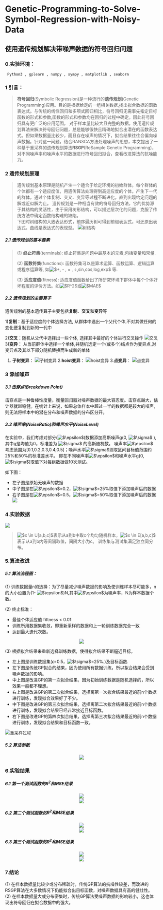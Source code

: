 # Genetic-Programming-to-Solve-Symbol-Regression-with-Noisy-Data
## 使用遗传规划解决带噪声数据的符号回归问题

### 0.实验环境：
     Python3 , gplearn , numpy , sympy , matplotlib , seaborn

### 1 引言：
> **符号回归**(Symbolic Regression)是一种流行的**遗传规划**(Genetic Programming)应用。目的是根据给定的一组相关数据,找出拟合数据的函数表达式。与传统的线性回归和多项式回归相比，符号回归无需事先指定目标函数的形式和参数,函数的形式和参数均在回归的过程中确定。因此符号回归具有更广泛的应用范围。
> 对于样本量比较大且完整的数据，使用遗传规划算法来解决符号回归问题，总是能够很快且精确地拟合出潜在的函数表达式。但如果数据量比较少，而且存在噪声的情况下，拟合结果往往会偏向噪声数据。针对这一问题，结合RANSCA方法处理噪声的思想，本文提出了一种基于重采样的遗传规划算法**RSGP**(ReSample Genetic Programming)，对不同噪声率和噪声水平的数据进行符号回归拟合，查看改进算法的抗噪能力。

### 2 遗传规划原理
>  遗传规划基本原理是随机产生一个适合于给定环境的初始群体。每个群体的个体都有一个适应度值，用遗传算法处理得到高适应度的个体，产生下一代的群体。通过个体复制、交叉、变异等过程不断进化，直到出现给定问题的解或近似解为止。 遗传规划是一种相当有效的符号回归方法，它的优势源于其结构的灵活性，由于采用树形结构，可以描述层次化的问题，克服了传统方法中确定函数结构难的缺陷。<br>
下图时树结构的大致表达形式，前序遍历树可得到前缀表达式，可还原出表达式。曲线是表达式的表现型。
![树结构](https://github.com/summershaaa/Genetic-Programming-to-Solve-Symbol-Regression-with-Noisy-Data/blob/master/Image/%E6%A0%91%E7%BB%93%E6%9E%84.png)

##### 2.1 遗传规划的基本要素

> (1) **终止符集**(terminals): 终止符集是问题中最基本的元素,包括变量和常量. 
>
> (2) **函数符集**(functions): 函数符集可以是算术运算、函数运算、逻辑运算或程序运算等,  如<img src="https://latex.codecogs.com/gif.latex?$&plus;,&space;-&space;,&space;×&space;,&space;÷,sin,cos,log,exp$" title="$+, - , × , ÷,sin,cos,log,exp$" /> 等.
>
> (3) **适应度值**(fitness): 适应度值函数给出了所研究环境下群体中每个个体好坏程度的评价方法。如<img src="https://latex.codecogs.com/gif.latex?$R^2$" title="$R^2$" />或<img src="https://latex.codecogs.com/gif.latex?$MAE$" title="$MAE$" />

##### 2.2 遗传规划的主要算子

 遗传规划的基本遗传算子主要包括**复制**、**交叉**和**变异**等

1)**复制**：基于适应度的个体选择方法, 从群体中选出一个父代个体,不对其做任何的变化便复制到新的一代中

2)**交叉**：随机从父代中选择出一些个体, 选择其中最好的个体进行交叉操作
 ![交叉](https://github.com/summershaaa/Genetic-Programming-to-Solve-Symbol-Regression-with-Noisy-Data/blob/master/Image/%E4%BA%A4%E5%8F%89.png)
3)**变异**： 从当前群体中选择一个单体,并随机选定一个(或多个)结点作为变异点,对变异点及其以下部分随机替换而生成新的单体

1. **子树变异**：
![子树变异](https://github.com/summershaaa/Genetic-Programming-to-Solve-Symbol-Regression-with-Noisy-Data/blob/master/Image/%E5%AD%90%E6%A0%91%E5%8F%98%E5%BC%82.png)
2.**hoist变异**：
![hoist变异](https://github.com/summershaaa/Genetic-Programming-to-Solve-Symbol-Regression-with-Noisy-Data/blob/master/Image/hoist%E5%8F%98%E5%BC%82.png)
3.**点变异**：
![点变异](https://github.com/summershaaa/Genetic-Programming-to-Solve-Symbol-Regression-with-Noisy-Data/blob/master/Image/%E7%82%B9%E5%8F%98%E5%BC%82.png)

### 3 添加噪声

##### 3.1 击穿点(Breakdown Point)

击穿点是一种鲁棒性度量，衡量回归器对噪声数据的最大容忍度。击穿点越大，估计器就越稳健。在统计上来说，如果总体样本中超过一半的数据都是较大的噪声，则无法将样本中的潜在分布和噪声数据的分布区分开。

##### 3.2 噪声率(NoiseRatio)和噪声水平(NoiseLevel)

在实验中，我们考虑对部分(<img src="https://latex.codecogs.com/gif.latex?$\epsilon$" title="$\epsilon$" />)数据添加高斯噪声g(0, <img src="https://latex.codecogs.com/gif.latex?$\sigma$" title="$\sigma$" /> ),其中g是均值为0，标准差为 <img src="https://latex.codecogs.com/gif.latex?$\sigma$" title="$\sigma$" /> 的高斯随机数。
噪声率<img src="https://latex.codecogs.com/gif.latex?$\epsilon$" title="$\epsilon$" /> 考虑范围为[0.1,0.2,0.3,0.4,0.5]；噪声水平<img src="https://latex.codecogs.com/gif.latex?$\sigma$" title="$\sigma$" />则取区间目标值范围约25%和50%的标准差水平。
即在不同噪声率<img src="https://latex.codecogs.com/gif.latex?$\epsilon$" title="$\epsilon$" />和噪声水平g(0,<img src="https://latex.codecogs.com/gif.latex?$\sigma$" title="$\sigma$" />)取值下对每组数据做10次测试。

如下图：
- 左子图是原始无噪声的数据
- 中子图是在<img src="https://latex.codecogs.com/gif.latex?$\epsilon$" title="$\epsilon$" />=0.2，<img src="https://latex.codecogs.com/gif.latex?$\sigma$" title="$\sigma$" />=25%取值下添加噪声后的数据
- 右子图是在<img src="https://latex.codecogs.com/gif.latex?$\epsilon$" title="$\epsilon$" />=0.5，<img src="https://latex.codecogs.com/gif.latex?$\sigma$" title="$\sigma$" />=50%取值下添加噪声后的数据
![](https://github.com/summershaaa/Genetic-Programming-to-Solve-Symbol-Regression-with-Noisy-Data/blob/master/Image/%E5%99%AA%E5%A3%B0%E6%95%B0%E6%8D%AE%E6%BC%94%E7%A4%BA.png)

### 4.实验数据
![](https://github.com/summershaaa/Genetic-Programming-to-Solve-Symbol-Regression-with-Noisy-Data/blob/master/Image/%E5%85%AC%E5%BC%8F.png)
> <img src="https://latex.codecogs.com/gif.latex?$x&space;\in&space;U[a,b,c]$" title="$x \in U[a,b,c]$" />表示从a到b中取c个均匀随机样本，<img src="https://latex.codecogs.com/gif.latex?$x&space;\in&space;E[a,b,c]$" title="$x \in E[a,b,c]$" />表示从a到b内等间隔取值，间隔大小为c。
训练集与测试集满足独立同分布。

### 5.算法改进

##### 5.1 算法流程图：

(1) 训练数据量n的选择：为了尽量减少噪声数据的影响及使训练样本尽可能多，n的大小设置为(1- <img src="https://latex.codecogs.com/gif.latex?$\epsilon$" title="$\epsilon$" />)N,其中<img src="https://latex.codecogs.com/gif.latex?$\epsilon$" title="$\epsilon$" />为噪声率，N为样本数据个数。

(2) 终止标准：

- 最佳个体适应值 fittness < 0.01
- 训练所用数据集收敛，即重新采样的数据和上一轮训练数据完全一致
- 达到最大迭代次数。

<div align='center'><img src="https://github.com/summershaaa/Genetic-Programming-to-Solve-Symbol-Regression-with-Noisy-Data/blob/master/Image/%E7%AE%97%E6%B3%95%E6%B5%81%E7%A8%8B%E5%9B%BE.png"></div>

(3) 根据拟合结果来重新选择训练数据，使得拟合结果不断逼近目标。

- 左上图是训练数据集($\epsilon$=0.5，<img src="https://latex.codecogs.com/gif.latex?$\sigma$" title="$\sigma$" />=25%.)及目标函数.
- 左下图是传统GP拟合的结果，因为使用所有数据训练，所以拟合结果会受到噪声数据的影响。
- 中上图是改进GP的第一次拟合结果，因为初始训练数据是随机选择的，所以效果一般都不理想。
- 右上图是改进GP的第二次拟合结果，选择离第一次拟合结果最近的前n个数据进行训练，发现拟合效果好了不少。
- 中下图是改进GP的第三次拟合结果，选择离第二次拟合结果最近的前n个数据进行训练，发现拟合结果已经非常接近目标函数。
- 右下图是改进GP的第四次拟合结果，选择离第三次拟合结果最近的前n个数据进行训练，发现拟合结果和目标函数一致。

![重采样过程](https://github.com/summershaaa/Genetic-Programming-to-Solve-Symbol-Regression-with-Noisy-Data/blob/master/Image/%E9%87%8D%E9%87%87%E6%A0%B7%E8%BF%87%E7%A8%8B.png)

##### 5.2 算法参数

<div align='center'><img src="https://github.com/summershaaa/Genetic-Programming-to-Solve-Symbol-Regression-with-Noisy-Data/blob/master/Image/%E7%AE%97%E6%B3%95%E5%8F%82%E6%95%B0.png"></div>


### 6.实验结果

##### 6.1  第一个测试函数的$R^2和MSE$结果

<div align='center'><img src="https://github.com/summershaaa/Genetic-Programming-to-Solve-Symbol-Regression-with-Noisy-Data/blob/master/Image/%E7%AC%AC%E4%B8%80%E4%B8%AA%E5%87%BD%E6%95%B0%E7%BB%93%E6%9E%9C.png"></div>

<div align='center'><img src="https://github.com/summershaaa/Genetic-Programming-to-Solve-Symbol-Regression-with-Noisy-Data/blob/master/Image/n2.png"></div>

##### 6.2  第二个测试函数的$R^2和MSE$结果
<div align='center'><img src="https://github.com/summershaaa/Genetic-Programming-to-Solve-Symbol-Regression-with-Noisy-Data/blob/master/Image/%E7%AC%AC%E4%BA%8C%E4%B8%AA%E5%87%BD%E6%95%B0%E7%BB%93%E6%9E%9C.png"></div>

<div align='center'><img src="https://github.com/summershaaa/Genetic-Programming-to-Solve-Symbol-Regression-with-Noisy-Data/blob/master/Image/s1.png"></div>

##### 6.3  第三个测试函数的$R^2和MSE$结果
<div align='center'><img src="https://github.com/summershaaa/Genetic-Programming-to-Solve-Symbol-Regression-with-Noisy-Data/blob/master/Image/%E7%AC%AC%E4%B8%89%E4%B8%AA%E5%87%BD%E6%95%B0%E7%BB%93%E6%9E%9C.png"></div>

<div align='center'><img src="https://github.com/summershaaa/Genetic-Programming-to-Solve-Symbol-Regression-with-Noisy-Data/blob/master/Image/k7.png"></div>

### 7.结论

(1) 在样本数据量比较少或分布稀疏时，传统GP算法的抗噪性较差，而改进的RSGP算法在大多数情况下仍能拟合出目标函数，对噪声数据具有高的健壮性。<br>
(2) 在样本数据量大或分布密集时，传统GP算法受噪声数据的影响较小，这也体现出符号回归在拟合数据中的强大。








